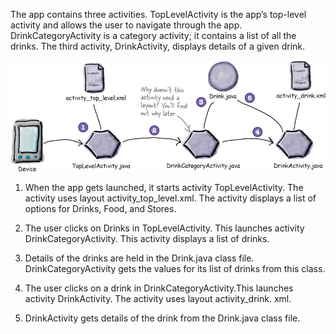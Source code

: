 The app contains three activities. TopLevelActivity is the app’s top-level activity and allows the user to navigate through the app. DrinkCategoryActivity is a category activity; it contains a list of all the drinks. The third activity, DrinkActivity, displays details of a given drink.

![](.guides/img/9.png)


1) When the app gets launched, it starts activity TopLevelActivity. The activity uses layout activity_top_level.xml. The activity displays a list of options for Drinks, Food, and Stores.

2) The user clicks on Drinks in TopLevelActivity. This launches activity DrinkCategoryActivity. This activity displays a list of drinks.

3) Details of the drinks are held in the Drink.java class file. DrinkCategoryActivity gets the values for its list of drinks from this class.

4) The user clicks on a drink in DrinkCategoryActivity.This launches activity DrinkActivity. The activity uses layout activity_drink. xml.

5) DrinkActivity gets details of the drink from the Drink.java class file.
